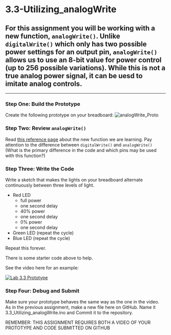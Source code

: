 # 3.3-Utilizing_analogWrite
## For this assignment you will be working with a new function, `analogWrite()`.  Unlike `digitalWrite()` which only has two possible power settings for an output pin, `analogWrite()` allows us to use an 8-bit value for power control (up to 256 possible variations).  While this is not a true analog power signal, it can be uesd to imitate analog controls.
---
### Step One: Build the Prototype
Create the following prototype on your breadboard:
![analogWrite_Proto](https://github.com/WHS-Robotics-Classes/I2R_Lab_3.3-Utilizing_analogWrite/assets/22602103/a16b022b-0886-42e8-9111-35a8b2a852cd)

### Step Two: Review `analogWrite()`
Read [this reference page](https://www.arduino.cc/reference/en/language/functions/analog-io/analogwrite/) about the new function we are learning.  Pay attention to the difference between `digitalWrite()` and `analogWrite()` (What is the primary difference in the code and which pins may be used with this function?)

### Step Three: Write the Code
Write a sketch that makes the lights on your breadboard alternate continuously between three levels of light.  
- Red LED
  - full power
  - one second delay
  - 40% power
  - one second delay
  - 0% power
  - one second delay
- Green LED (repeat the cycle)
- Blue LED (repeat the cycle)


Repeat this forever.

There is some starter code above to help.

See the video here for an example: 

[![Lab 3.3 Prototype](http://img.youtube.com/vi/riyNHcp8Qs4/0.jpg)](https://www.youtube.com/watch?v=riyNHcp8Qs4 "Lab 3.3 Prototype")

### Step Four: Debug and Submit
Make sure your prototype behaves the same way as the one in the video. As in the previous assignment, make a new file here on GitHub. Name it 3.3_Utilizing_analogWrite.ino and Commit it to the repository.

REMEMBER: THIS ASSIGNMENT REQUIRES BOTH A VIDEO OF YOUR PROTOTYPE AND CODE SUBMITTED ON GITHUB
